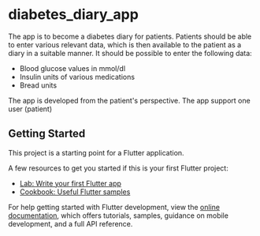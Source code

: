 # diabetes_diary_app

The app is to become a diabetes diary for patients. Patients should be able to enter various relevant
data, which is then available to the patient as a diary in a suitable manner. It should be possible to
enter the following data:

- Blood glucose values in mmol/dl
- Insulin units of various medications
- Bread units

The app is developed from the patient's perspective. The app support one user (patient)

## Getting Started

This project is a starting point for a Flutter application.

A few resources to get you started if this is your first Flutter project:

- [Lab: Write your first Flutter app](https://docs.flutter.dev/get-started/codelab)
- [Cookbook: Useful Flutter samples](https://docs.flutter.dev/cookbook)

For help getting started with Flutter development, view the
[online documentation](https://docs.flutter.dev/), which offers tutorials,
samples, guidance on mobile development, and a full API reference.
